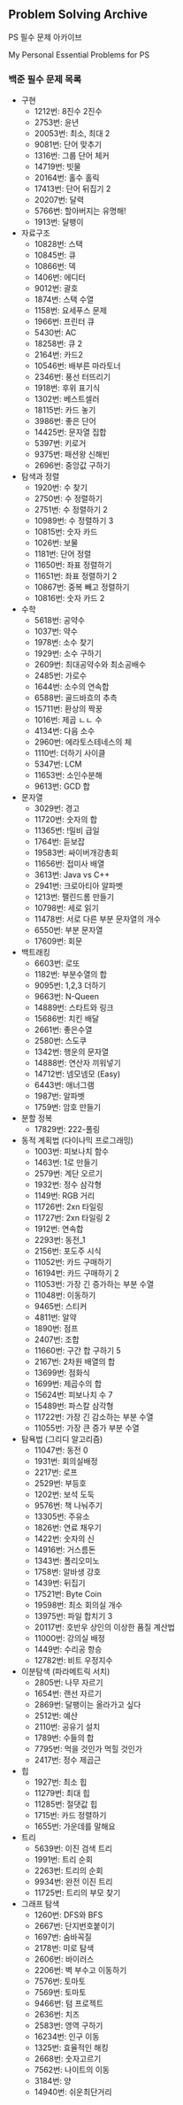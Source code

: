 ## Problem Solving Archive
PS 필수 문제 아카이브

My Personal Essential Problems for PS

### 백준 필수 문제 목록
+ 구현
  + 1212번: 8진수 2진수
  + 2753번: 윤년
  + 20053번: 최소, 최대 2
  + 9081번: 단어 맞추기
  + 1316번: 그룹 단어 체커
  + 14719번: 빗물
  + 20164번: 홀수 홀릭
  + 17413번: 단어 뒤집기 2
  + 20207번: 달력
  + 5766번: 할아버지는 유명해!
  + 1913번: 달팽이
+ 자료구조
  + 10828번: 스택
  + 10845번: 큐
  + 10866번: 덱
  + 1406번: 에디터
  + 9012번: 괄호
  + 1874번: 스택 수열
  + 1158번: 요세푸스 문제 
  + 1966번: 프린터 큐
  + 5430번: AC
  + 18258번: 큐 2
  + 2164번: 카드2
  + 10546번: 배부른 마라토너
  + 2346번: 풍선 터뜨리기
  + 1918번: 후위 표기식
  + 1302번: 베스트셀러
  + 18115번: 카드 놓기
  + 3986번: 좋은 단어
  + 14425번: 문자열 집합
  + 5397번: 키로거
  + 9375번: 패션왕 신해빈
  + 2696번: 중앙값 구하기
+ 탐색과 정렬
  + 1920번: 수 찾기
  + 2750번: 수 정렬하기
  + 2751번: 수 정렬하기 2
  + 10989번: 수 정렬하기 3
  + 10815번: 숫자 카드
  + 1026번: 보물
  + 1181번: 단어 정렬
  + 11650번: 좌표 정렬하기
  + 11651번: 좌표 정렬하기 2
  + 10867번: 중복 빼고 정렬하기
  + 10816번: 숫자 카드 2
+ 수학
  + 5618번: 공약수
  + 1037번: 약수
  + 1978번: 소수 찾기
  + 1929번: 소수 구하기
  + 2609번: 최대공약수와 최소공배수
  + 2485번: 가로수
  + 1644번: 소수의 연속합
  + 6588번: 골드바흐의 추측
  + 15711번: 환상의 짝꿍
  + 1016번: 제곱 ㄴㄴ 수
  + 4134번: 다음 소수
  + 2960번: 에라토스테네스의 체
  + 1110번: 더하기 사이클
  + 5347번: LCM
  + 11653번: 소인수분해
  + 9613번: GCD 합
+ 문자열
  + 3029번: 경고
  + 11720번: 숫자의 합
  + 11365번: !밀비 급일
  + 1764번: 듣보잡
  + 19583번: 싸이버개강총회
  + 11656번: 접미사 배열
  + 3613번: Java vs C++
  + 2941번: 크로아티아 알파벳
  + 1213번: 팰린드롬 만들기
  + 10798번: 세로 읽기
  + 11478번: 서로 다른 부분 문자열의 개수
  + 6550번: 부분 문자열
  + 17609번: 회문
+ 백트래킹
  + 6603번: 로또
  + 1182번: 부분수열의 합
  + 9095번: 1,2,3 더하기
  + 9663번: N-Queen
  + 14889번: 스타트와 링크
  + 15686번: 치킨 배달
  + 2661번: 좋은수열
  + 2580번: 스도쿠
  + 1342번: 행운의 문자열
  + 14888번: 연산자 끼워넣기
  + 14712번: 넴모넴모 (Easy)
  + 6443번: 애너그램
  + 1987번: 알파벳
  + 1759번: 암호 만들기
+ 분할 정복
  + 17829번: 222-풀링
+ 동적 계획법 (다이나믹 프로그래밍)
  + 1003번: 피보나치 함수
  + 1463번: 1로 만들기
  + 2579번: 계단 오르기
  + 1932번: 정수 삼각형
  + 1149번: RGB 거리
  + 11726번: 2xn 타일링
  + 11727번: 2xn 타일링 2
  + 1912번: 연속합
  + 2293번: 동전_1
  + 2156번: 포도주 시식
  + 11052번: 카드 구매하기
  + 16194번: 카드 구매하기 2
  + 11053번: 가장 긴 증가하는 부분 수열
  + 11048번: 이동하기
  + 9465번: 스티커
  + 4811번: 알약
  + 1890번: 점프
  + 2407번: 조합
  + 11660번: 구간 합 구하기 5
  + 2167번: 2차원 배열의 합
  + 13699번: 점화식
  + 1699번: 제곱수의 합
  + 15624번: 피보나치 수 7
  + 15489번: 파스칼 삼각형
  + 11722번: 가장 긴 감소하는 부분 수열
  + 11055번: 가장 큰 증가 부분 수열
+ 탐욕법 (그리디 알고리즘)
  + 11047번: 동전 0
  + 1931번: 회의실배정
  + 2217번: 로프
  + 2529번: 부등호
  + 1202번: 보석 도둑
  + 9576번: 책 나눠주기
  + 13305번: 주유소
  + 1826번: 연료 채우기
  + 1422번: 숫자의 신
  + 14916번: 거스름돈
  + 1343번: 폴리오미노
  + 1758번: 알바생 강호
  + 1439번: 뒤집기
  + 17521번: Byte Coin
  + 19598번: 최소 회의실 개수
  + 13975번: 파일 합치기 3
  + 20117번: 호반우 상인의 이상한 품질 계산법
  + 11000번: 강의실 배정
  + 1449번: 수리공 항승
  + 12782번: 비트 우정지수
+ 이분탐색 (파라메트릭 서치)
  + 2805번: 나무 자르기
  + 1654번: 랜선 자르기
  + 2869번: 달팽이는 올라가고 싶다
  + 2512번: 예산
  + 2110번: 공유기 설치
  + 1789번: 수들의 합
  + 7795번: 먹을 것인가 먹힐 것인가
  + 2417번: 정수 제곱근
+ 힙
  + 1927번: 최소 힙 
  + 11279번: 최대 힙
  + 11285번: 절댓값 힙
  + 1715번: 카드 정렬하기
  + 1655번: 가운데를 말해요
+ 트리
  + 5639번: 이진 검색 트리
  + 1991번: 트리 순회
  + 2263번: 트리의 순회
  + 9934번: 완전 이진 트리
  + 11725번: 트리의 부모 찾기
+ 그래프 탐색
  + 1260번: DFS와 BFS
  + 2667번: 단지번호붙이기
  + 1697번: 숨바꼭질
  + 2178번: 미로 탐색
  + 2606번: 바이러스
  + 2206번: 벽 부수고 이동하기
  + 7576번: 토마토
  + 7569번: 토마토
  + 9466번: 텀 프로젝트
  + 2636번: 치즈
  + 2583번: 영역 구하기
  + 16234번: 인구 이동
  + 1325번: 효율적인 해킹
  + 2668번: 숫자고르기
  + 7562번: 나이트의 이동
  + 3184번: 양
  + 14940번: 쉬운최단거리